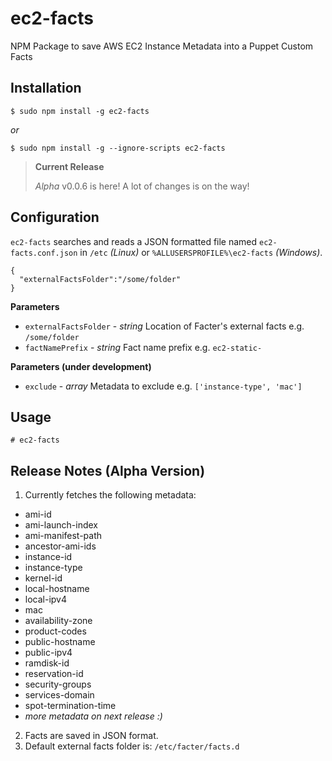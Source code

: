 # ec2-facts
NPM Package to save AWS EC2 Instance Metadata into a Puppet Custom Facts

## Installation

```
$ sudo npm install -g ec2-facts
```

_or_

```
$ sudo npm install -g --ignore-scripts ec2-facts
```

> **Current Release**
>
> _Alpha_ v0.0.6 is here! A lot of changes is on the way!

## Configuration

`ec2-facts` searches and reads a JSON formatted file named `ec2-facts.conf.json` in `/etc` _(Linux)_ or `%ALLUSERSPROFILE%\ec2-facts` _(Windows)_.

```
{
  "externalFactsFolder":"/some/folder"
}
```

__Parameters__

* `externalFactsFolder` - _string_ Location of Facter's external facts e.g. `/some/folder`
* `factNamePrefix` - _string_ Fact name prefix e.g. `ec2-static-`

__Parameters (under development)__

* `exclude` - _array_ Metadata to exclude  e.g. `['instance-type', 'mac']`



## Usage

```
# ec2-facts
```

## Release Notes (Alpha Version)  

1. Currently fetches the following metadata:
  * ami-id
  * ami-launch-index
  * ami-manifest-path
  * ancestor-ami-ids
  * instance-id
  * instance-type
  * kernel-id
  * local-hostname
  * local-ipv4
  * mac
  * availability-zone
  * product-codes
  * public-hostname
  * public-ipv4
  * ramdisk-id
  * reservation-id
  * security-groups
  * services-domain
  * spot-termination-time
  * _more metadata on next release :)_

2. Facts are saved in JSON format.
3. Default external facts folder is: `/etc/facter/facts.d`
